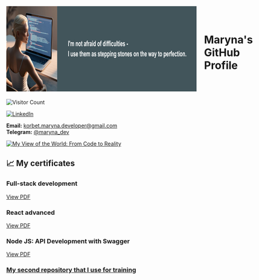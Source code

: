<div style="display: flex; align-items: center; margin-bottom: 20px;">
 <img src="./images/profile-image.jpg" alt="Profile image" width="846" height="226" style="margin-right: 20px;"/>
 <h1>Maryna's GitHub Profile</h1> 
 </div>

![Visitor Count](https://komarev.com/ghpvc/?username=maryna-korbet&color=blue)

[![LinkedIn](https://img.shields.io/badge/LinkedIn-Connect-blue)](https://www.linkedin.com/in/maryna-korbet)

**Email:** korbet.maryna.developer@gmail.com  
**Telegram:** [@maryna_dev](https://t.me/maryna_dev)

[![My View of the World: From Code to Reality](https://youtu.be/1qxjDujl7fo/0.jpg)](https://youtu.be/1qxjDujl7fo)

## 📈 My certificates

### Full-stack development

[View PDF](https://drive.google.com/file/d/1PpcL3swBuMmHbz5jVImH56rRCSVCwECe/view?usp=sharing)

### React advanced

[View PDF](https://drive.google.com/file/d/1bf8Sks0uCWVe_3lKc5IqAM8YSa_Tt0d5/view?usp=sharing)

### Node JS: API Development with Swagger

[View PDF](https://drive.google.com/file/d/1SiExlG4Iioo24NrqB94numGbGkM2nVKT/view?usp=sharing)

### [My second repository that I use for training](https://github.com/KorbetMaryna)
